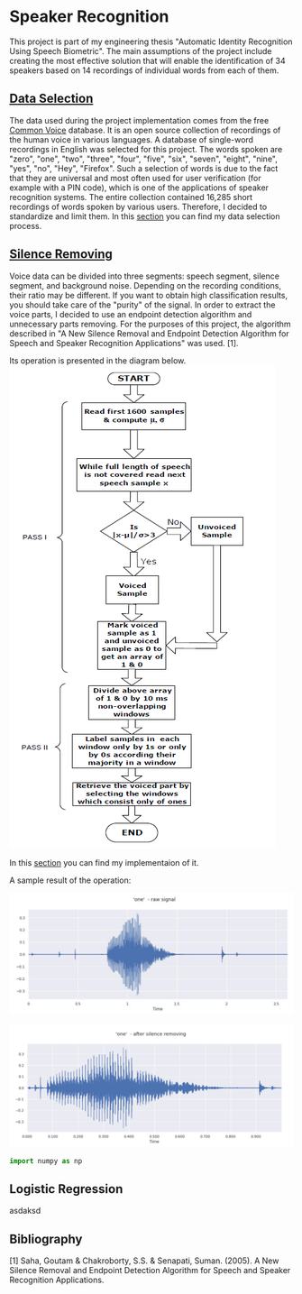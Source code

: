 # Speaker Recognition

This project is part of my engineering thesis "Automatic Identity Recognition Using Speech Biometric". The main assumptions of the project include creating the most effective solution that will enable the identification of 34 speakers based on 14 recordings of individual words from each of them.


## [Data Selection](https://github.com/Swedeling/Portfolio/blob/main/SpeakerRecognition/data_selection.ipynb)

The data used during the project implementation comes from the free [Common Voice](https://commonvoice.mozilla.org) database. It is an open source collection of recordings of the human voice in various languages. A database of single-word recordings in English was selected for this project. The words spoken are "zero", "one", "two", "three", "four", "five", "six", "seven", "eight", "nine", "yes", "no", "Hey", "Firefox". Such a selection of words is due to the fact that they are universal and most often used for user verification (for example with a PIN code), which is one of the applications of speaker recognition systems.
The entire collection contained 16,285 short recordings of words spoken by various users. Therefore, I decided to standardize and limit them. In this [section](https://github.com/Swedeling/Portfolio/blob/main/SpeakerRecognition/data_selection.ipynb) you can find my data selection process. 

## [Silence Removing](https://github.com/Swedeling/Portfolio/blob/main/SpeakerRecognition/silence_removing.ipynb)
Voice data can be divided into three segments: speech segment, silence segment, and background noise. Depending on the recording conditions, their ratio may be different. If you want to obtain high classification results, you should take care of the "purity" of the signal. In order to extract the voice parts, I decided to use an endpoint detection algorithm and unnecessary parts removing. For the purposes of this project, the algorithm described in "A New Silence Removal and Endpoint Detection Algorithm for Speech and Speaker Recognition Applications" was used. [1]. 

Its operation is presented in the diagram below.
![tekst alternatywny](../docks/schemat1.png)

In this [section](https://github.com/Swedeling/Portfolio/blob/main/SpeakerRecognition/silence_removing.ipynb) you can find my implementaion of it. 

A sample result of the operation:

!["one" - raw signal ](../docks/silence1.png)

!["one" - after silence removing](../docks/silence2.png)

```python
import numpy as np
```

## Logistic Regression
asdaksd





## Bibliography

[1] Saha, Goutam & Chakroborty, S.S. & Senapati, Suman. (2005). A New Silence Removal and Endpoint Detection Algorithm for Speech and Speaker Recognition Applications.